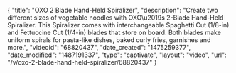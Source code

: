 {
    "title": "OXO 2 Blade Hand-Held Spiralizer",
    "description": "Create two different sizes of vegetable noodles with OXO\u2019s 2-Blade Hand-Held Spiralizer. This Spiralizer comes with interchangeable Spaghetti Cut (1\/8-in) and Fettuccine Cut (1\/4-in) blades that store on board. Both blades make uniform spirals for pasta-like dishes, baked curly fries, garnishes and more.",
    "videoid": "68820437",
    "date_created": "1475259377",
    "date_modified": "1487191337",
    "type": "captivate",
    "layout": "video",
    "url": "\/v\/oxo-2-blade-hand-held-spiralizer\/68820437"
}
